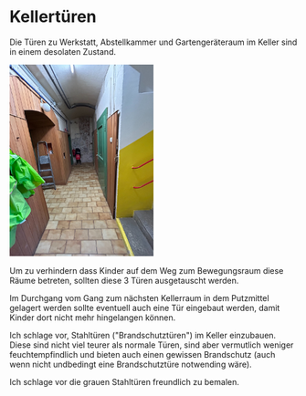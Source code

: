 # Kellertüren

Die Türen zu Werkstatt, Abstellkammer und Gartengeräteraum im Keller sind in einem desolaten Zustand.

<img src="../fotos/IMG_3986.jpeg" width="50%" height="50%">

Um zu verhindern dass Kinder auf dem Weg zum Bewegungsraum diese Räume betreten, sollten diese 3 Türen ausgetauscht werden.

Im Durchgang vom Gang zum nächsten Kellerraum in dem Putzmittel gelagert werden sollte eventuell auch eine Tür eingebaut werden, damit Kinder dort nicht mehr hingelangen können.

Ich schlage vor, Stahltüren ("Brandschutztüren") im Keller einzubauen. Diese sind nicht viel teurer als normale Türen, sind aber vermutlich weniger feuchtempfindlich und bieten auch einen gewissen Brandschutz (auch wenn nicht undbedingt eine Brandschutztüre notwending wäre).

Ich schlage vor die grauen Stahltüren freundlich zu bemalen.